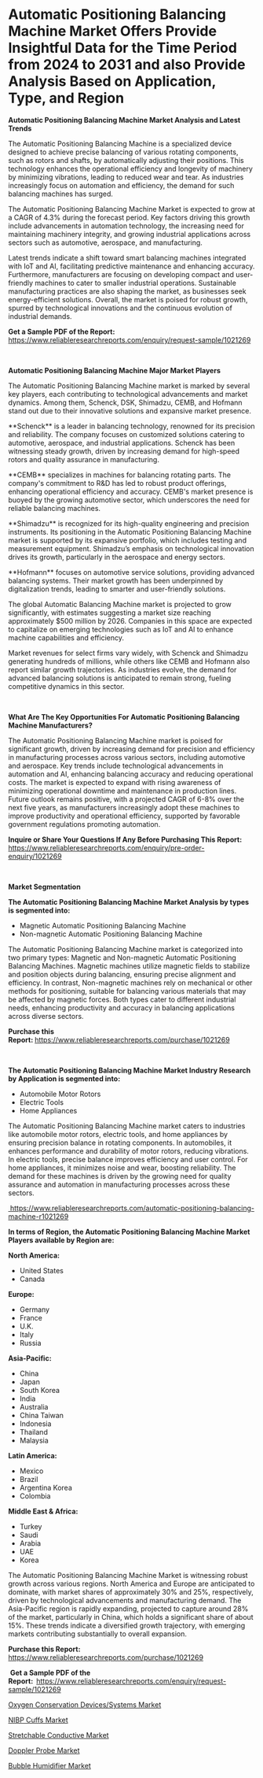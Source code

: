 <p><h1>Automatic Positioning Balancing Machine Market Offers Provide Insightful Data for the Time Period from 2024 to 2031 and also Provide Analysis Based on Application, Type, and Region</h1></p><p><strong>Automatic Positioning Balancing Machine Market Analysis and Latest Trends</strong></p>
<p><p>The Automatic Positioning Balancing Machine is a specialized device designed to achieve precise balancing of various rotating components, such as rotors and shafts, by automatically adjusting their positions. This technology enhances the operational efficiency and longevity of machinery by minimizing vibrations, leading to reduced wear and tear. As industries increasingly focus on automation and efficiency, the demand for such balancing machines has surged.</p><p>The Automatic Positioning Balancing Machine Market is expected to grow at a CAGR of 4.3% during the forecast period. Key factors driving this growth include advancements in automation technology, the increasing need for maintaining machinery integrity, and growing industrial applications across sectors such as automotive, aerospace, and manufacturing. </p><p>Latest trends indicate a shift toward smart balancing machines integrated with IoT and AI, facilitating predictive maintenance and enhancing accuracy. Furthermore, manufacturers are focusing on developing compact and user-friendly machines to cater to smaller industrial operations. Sustainable manufacturing practices are also shaping the market, as businesses seek energy-efficient solutions. Overall, the market is poised for robust growth, spurred by technological innovations and the continuous evolution of industrial demands.</p></p>
<p><strong>Get a Sample PDF of the Report:&nbsp;</strong> <a href="https://www.reliableresearchreports.com/enquiry/request-sample/1021269?utm_campaign=12&utm_medium=2&utm_source=Github&utm_content=ia&utm_term=05112024&utm_id=automatic-positioning-balancing-machine">https://www.reliableresearchreports.com/enquiry/request-sample/1021269</a></p>
<p>&nbsp;</p>
<p><strong>Automatic Positioning Balancing Machine Major Market Players</strong></p>
<p><p>The Automatic Positioning Balancing Machine market is marked by several key players, each contributing to technological advancements and market dynamics. Among them, Schenck, DSK, Shimadzu, CEMB, and Hofmann stand out due to their innovative solutions and expansive market presence.</p><p>**Schenck** is a leader in balancing technology, renowned for its precision and reliability. The company focuses on customized solutions catering to automotive, aerospace, and industrial applications. Schenck has been witnessing steady growth, driven by increasing demand for high-speed rotors and quality assurance in manufacturing.</p><p>**CEMB** specializes in machines for balancing rotating parts. The company's commitment to R&D has led to robust product offerings, enhancing operational efficiency and accuracy. CEMB's market presence is buoyed by the growing automotive sector, which underscores the need for reliable balancing machines.</p><p>**Shimadzu** is recognized for its high-quality engineering and precision instruments. Its positioning in the Automatic Positioning Balancing Machine market is supported by its expansive portfolio, which includes testing and measurement equipment. Shimadzu’s emphasis on technological innovation drives its growth, particularly in the aerospace and energy sectors.</p><p>**Hofmann** focuses on automotive service solutions, providing advanced balancing systems. Their market growth has been underpinned by digitalization trends, leading to smarter and user-friendly solutions. </p><p>The global Automatic Balancing Machine market is projected to grow significantly, with estimates suggesting a market size reaching approximately $500 million by 2026. Companies in this space are expected to capitalize on emerging technologies such as IoT and AI to enhance machine capabilities and efficiency.</p><p>Market revenues for select firms vary widely, with Schenck and Shimadzu generating hundreds of millions, while others like CEMB and Hofmann also report similar growth trajectories. As industries evolve, the demand for advanced balancing solutions is anticipated to remain strong, fueling competitive dynamics in this sector.</p></p>
<p>&nbsp;</p>
<p><strong>What Are The Key Opportunities For Automatic Positioning Balancing Machine Manufacturers?</strong></p>
<p><p>The Automatic Positioning Balancing Machine market is poised for significant growth, driven by increasing demand for precision and efficiency in manufacturing processes across various sectors, including automotive and aerospace. Key trends include technological advancements in automation and AI, enhancing balancing accuracy and reducing operational costs. The market is expected to expand with rising awareness of minimizing operational downtime and maintenance in production lines. Future outlook remains positive, with a projected CAGR of 6-8% over the next five years, as manufacturers increasingly adopt these machines to improve productivity and operational efficiency, supported by favorable government regulations promoting automation.</p></p>
<p><strong>Inquire or Share Your Questions If Any Before Purchasing This Report:</strong> <a href="https://www.reliableresearchreports.com/enquiry/pre-order-enquiry/1021269?utm_campaign=12&utm_medium=2&utm_source=Github&utm_content=ia&utm_term=05112024&utm_id=automatic-positioning-balancing-machine">https://www.reliableresearchreports.com/enquiry/pre-order-enquiry/1021269</a></p>
<p>&nbsp;</p>
<p><strong>Market Segmentation</strong></p>
<p><strong>The Automatic Positioning Balancing Machine Market Analysis by types is segmented into:</strong></p>
<p><ul><li>Magnetic Automatic Positioning Balancing Machine</li><li>Non-magnetic Automatic Positioning Balancing Machine</li></ul></p>
<p><p>The Automatic Positioning Balancing Machine market is categorized into two primary types: Magnetic and Non-magnetic Automatic Positioning Balancing Machines. Magnetic machines utilize magnetic fields to stabilize and position objects during balancing, ensuring precise alignment and efficiency. In contrast, Non-magnetic machines rely on mechanical or other methods for positioning, suitable for balancing various materials that may be affected by magnetic forces. Both types cater to different industrial needs, enhancing productivity and accuracy in balancing applications across diverse sectors.</p></p>
<p><strong>Purchase this Report:&nbsp;</strong><a href="https://www.reliableresearchreports.com/purchase/1021269?utm_campaign=12&utm_medium=2&utm_source=Github&utm_content=ia&utm_term=05112024&utm_id=automatic-positioning-balancing-machine">https://www.reliableresearchreports.com/purchase/1021269</a></p>
<p>&nbsp;</p>
<p><strong>The Automatic Positioning Balancing Machine Market Industry Research by Application is segmented into:</strong></p>
<p><ul><li>Automobile Motor Rotors</li><li>Electric Tools</li><li>Home Appliances</li></ul></p>
<p><p>The Automatic Positioning Balancing Machine market caters to industries like automobile motor rotors, electric tools, and home appliances by ensuring precision balance in rotating components. In automobiles, it enhances performance and durability of motor rotors, reducing vibrations. In electric tools, precise balance improves efficiency and user control. For home appliances, it minimizes noise and wear, boosting reliability. The demand for these machines is driven by the growing need for quality assurance and automation in manufacturing processes across these sectors.</p></p>
<p><a href="https://www.reliableresearchreports.com/automatic-positioning-balancing-machine-r1021269?utm_campaign=12&utm_medium=2&utm_source=Github&utm_content=ia&utm_term=05112024&utm_id=automatic-positioning-balancing-machine">&nbsp;https://www.reliableresearchreports.com/automatic-positioning-balancing-machine-r1021269</a></p>
<p><strong>In terms of Region, the Automatic Positioning Balancing Machine Market Players available by Region are:</strong></p>
<p>
    <p> <strong> North America: </strong>
        <ul>
            <li>United States</li>
            <li>Canada</li>
        </ul>
        </p> 
    <p> <strong> Europe: </strong>
        <ul>
            <li>Germany</li>
            <li>France</li>
            <li>U.K.</li>
            <li>Italy</li>
            <li>Russia</li>
        </ul>
        </p> 
    <p> <strong> Asia-Pacific: </strong>
        <ul>
            <li>China</li>
            <li>Japan</li>
            <li>South Korea</li>
            <li>India</li>
            <li>Australia</li>
            <li>China Taiwan</li>
            <li>Indonesia</li>
            <li>Thailand</li>
            <li>Malaysia</li>
        </ul>
        </p> 
    <p> <strong> Latin America: </strong>
        <ul>
            <li>Mexico</li>
            <li>Brazil</li>
            <li>Argentina Korea</li>
            <li>Colombia</li>
        </ul>
        </p> 
    <p> <strong> Middle East & Africa: </strong>
        <ul>
            <li>Turkey</li>
            <li>Saudi</li>
            <li>Arabia</li>
            <li>UAE</li>
            <li>Korea</li>
        </ul>
    </p>
    </p>
<p><p>The Automatic Positioning Balancing Machine Market is witnessing robust growth across various regions. North America and Europe are anticipated to dominate, with market shares of approximately 30% and 25%, respectively, driven by technological advancements and manufacturing demand. The Asia-Pacific region is rapidly expanding, projected to capture around 28% of the market, particularly in China, which holds a significant share of about 15%. These trends indicate a diversified growth trajectory, with emerging markets contributing substantially to overall expansion.</p></p>
<p><strong>Purchase this Report: </strong><a href="https://www.reliableresearchreports.com/purchase/1021269?utm_campaign=12&utm_medium=2&utm_source=Github&utm_content=ia&utm_term=05112024&utm_id=automatic-positioning-balancing-machine">https://www.reliableresearchreports.com/purchase/1021269</a></p>
<p>&nbsp;<strong>Get a Sample PDF of the Report:&nbsp;&nbsp;</strong><a href="https://www.reliableresearchreports.com/enquiry/request-sample/1021269?utm_campaign=12&utm_medium=2&utm_source=Github&utm_content=ia&utm_term=05112024&utm_id=automatic-positioning-balancing-machine">https://www.reliableresearchreports.com/enquiry/request-sample/1021269</a></p>
<p><strong></strong></p>
<p><p><a href="https://github.com/GenaGaines34/Market-Research-Report-List-1/blob/main/oxygen-conservation-devicessystems-market.md?utm_campaign=12&utm_medium=2&utm_source=Github&utm_content=ia&utm_term=05112024&utm_id=automatic-positioning-balancing-machine">Oxygen Conservation Devices/Systems Market</a></p><p><a href="https://issuu.com/reportprime-2/docs/nibp-cuffs-market-size-2030.pptx_fa1b476537b3a4?utm_campaign=12&utm_medium=2&utm_source=Github&utm_content=ia&utm_term=05112024&utm_id=automatic-positioning-balancing-machine">NIBP Cuffs Market</a></p><p><a href="https://github.com/shauntarfpso/Market-Research-Report-List-1/blob/main/stretchable-conductive-market.md?utm_campaign=12&utm_medium=2&utm_source=Github&utm_content=ia&utm_term=05112024&utm_id=automatic-positioning-balancing-machine">Stretchable Conductive Market</a></p><p><a href="https://issuu.com/reportprime-2/docs/doppler-probe-market-size-2030.pptx_2926ff60b9b042?utm_campaign=12&utm_medium=2&utm_source=Github&utm_content=ia&utm_term=05112024&utm_id=automatic-positioning-balancing-machine">Doppler Probe Market</a></p><p><a href="https://issuu.com/reportprime-2/docs/bubble-humidifier-market-size-2030._987a2f7d95a101?utm_campaign=12&utm_medium=2&utm_source=Github&utm_content=ia&utm_term=05112024&utm_id=automatic-positioning-balancing-machine">Bubble Humidifier Market</a></p></p>